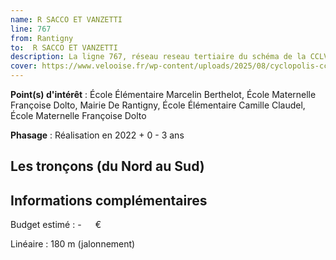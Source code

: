```yaml
---
name: R SACCO ET VANZETTI
line: 767
from: Rantigny
to:  R SACCO ET VANZETTI 
description: La ligne 767, réseau reseau tertiaire du schéma de la CCLVD (tronçon 167) concerne Rantigny - R SACCO ET VANZETTI
cover: https://www.velooise.fr/wp-content/uploads/2025/08/cyclopolis-cclvd-167.jpg
---
```


**Point(s) d'intérêt** : École Élémentaire Marcelin Berthelot, École Maternelle Françoise Dolto, Mairie De Rantigny, École Élémentaire Camille Claudel, École Maternelle Françoise Dolto

**Phasage** : Réalisation en 2022 + 0 - 3 ans

## Les tronçons (du Nord au Sud)

## Informations complémentaires

Budget estimé :  -   € 

Linéaire : 180 m (jalonnement)

